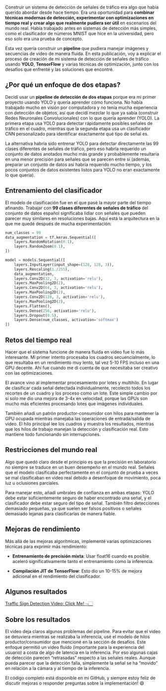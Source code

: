 Construir un sistema de detección de señales de tráfico era algo que había querido abordar desde hace tiempo. Era una oportunidad para **combinar técnicas modernas de detección, experimentar con optimizaciones en tiempo real y crear algo que realmente pudiera ser útil** en escenarios del mundo real. Había trabajado antes en sistemas de detección más simples, como el clasificador de números MNIST que hice en la universidad, pero eso solo era una prueba de concepto.

Esta vez quería construir un **pipeline** que pudiera manejar imágenes y secuencias de video de manera fluida. En esta publicación, voy a explicar el proceso de creación de mi sistema de detección de señales de tráfico usando **YOLO**, **TensorFlow** y varias técnicas de optimización, junto con los desafíos que enfrenté y las soluciones que encontré.

## ¿Por qué un enfoque de dos etapas?

Decidí usar un **pipeline de detección de dos etapas** porque era mi primer proyecto usando YOLO y quería aprender cómo funciona. No había trabajado mucho en visión por computadora y no tenía mucha experiencia con detección de objetos, así que decidí mezclar lo que ya sabía (construir Redes Neuronales Convolucionales) con lo que quería aprender (YOLO). La primera etapa usa YOLO para detectar rápidamente posibles señales de tráfico en el cuadro, mientras que la segunda etapa usa un clasificador CNN personalizado para identificar exactamente qué tipo de señal es.

La alternativa habría sido entrenar YOLO para detectar directamente las 99 clases diferentes de señales de tráfico, pero eso habría requerido un conjunto de datos anotados mucho más grande y probablemente resultaría en una menor precisión para señales que se parecen entre sí (además, preparar un conjunto de datos así habría requerido mucho tiempo, y los pocos conjuntos de datos existentes listos para YOLO no eran exactamente lo que quería).

## Entrenamiento del clasificador

El modelo de clasificación fue en el que pasé la mayor parte del tiempo afinando. Trabajar con **99 clases diferentes de señales de tráfico** del conjunto de datos español significaba lidiar con señales que pueden parecer muy similares en resoluciones bajas. Aquí está la arquitectura en la que me quedé después de mucha experimentación:

```python
num_classes = 99
data_augmentation = tf.keras.Sequential([
    layers.RandomRotation(0.1),
    layers.RandomZoom(0.1),
])

model = models.Sequential([
    layers.InputLayer(input_shape=(128, 128, 3)),
    layers.Rescaling(1./255),
    data_augmentation,
    layers.Conv2D(32, 3, activation='relu'),
    layers.MaxPooling2D(2),
    layers.Conv2D(64, 3, activation='relu'),
    layers.MaxPooling2D(2),
    layers.Conv2D(128, 3, activation='relu'),
    layers.MaxPooling2D(2),
    layers.Flatten(),
    layers.Dense(256, activation='relu'),
    layers.Dropout(0.5),
    layers.Dense(num_classes, activation='softmax')
])
```

## Retos del tiempo real

Hacer que el sistema funcione de manera fluida en video fue lo más interesante. Mi primer intento procesaba los cuadros secuencialmente, lo que resultaba en un rendimiento muy lento, tal vez 5-10 FPS incluso en una GPU decente. Ahí fue cuando me di cuenta de que necesitaba ser creativo con las optimizaciones.

El avance vino al implementar procesamiento por lotes y multihilo. En lugar de clasificar cada señal detectada individualmente, recolecto todos los recortes de un cuadro y los proceso como un lote. Este simple cambio por sí solo me dio una mejora de 3-4x en velocidad, porque las GPUs son mucho más eficientes procesando lotes que imágenes individuales.

También añadí un patrón productor-consumidor con hilos para mantener la GPU ocupada mientras manejaba las operaciones de entrada/salida de video. El hilo principal lee los cuadros y muestra los resultados, mientras que los hilos de trabajo manejan la detección y clasificación real. Esto mantiene todo funcionando sin interrupciones.

## Restricciones del mundo real 

Algo que quedó claro desde el principio es que la precisión en laboratorio no siempre se traduce en un buen desempeño en el mundo real. Señales que el modelo clasificaba perfectamente en el conjunto de prueba a veces se mal clasificaban en video real debido a desenfoque de movimiento, poca luz u oclusiones parciales.

Para manejar esto, añadí umbrales de confianza en ambas etapas: YOLO debe estar suficientemente seguro de haber encontrado una señal, y el clasificador debe estar seguro del tipo de señal. También filtro detecciones demasiado pequeñas, ya que suelen ser falsos positivos o señales demasiado lejanas para clasificarlas de manera fiable.

## Mejoras de rendimiento

Más allá de las mejoras algorítmicas, implementé varias optimizaciones técnicas para exprimir más rendimiento:

- **Entrenamiento de precisión mixta**: Usar float16 cuando es posible aceleró significativamente tanto el entrenamiento como la inferencia.

- **Compilación JIT de TensorFlow**: Esto dio un 10-15% de mejora adicional en el rendimiento del clasificador.


## Algunos resultados

[Traffic Sign Detection Video: Click Me! 👈🏻](https://www.youtube.com/watch?v=AQusYhU3np8)

## Sobre los resultados

El video deja claros algunos problemas del pipeline. Para evitar que el video se detuviera mientras se realizaba la inferencia, usé el modelo de hilos productor/consumidor que mencioné en la sección de desafíos. Este enfoque permitió un video fluido (importante para la experiencia del usuario) a costa de algo de latencia en la inferencia. Por eso algunas cajas de detección parecen “retrasadas” respecto a las señales reales. Aunque pueda parecer que la detección falla, simplemente la señal se ha “movido” en relación a la cámara y al tiempo de la inferencia.

El código completo está disponible en mi GitHub, y siempre estoy feliz de discutir mejoras o responder preguntas sobre la implementación! 😄



